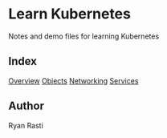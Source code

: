 # Learn Kubernetes

Notes and demo files for learning Kubernetes

## Index

[Overview](./kubernetes-overview.md)
[Objects](./kubernetes-objects.md)
[Networking](./kubernetes-networking.md)
[Services](./kubernetes-services.md)

## Author

Ryan Rasti
